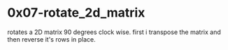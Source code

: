 # 0x07-rotate_2d_matrix

rotates a 2D matrix 90 degrees clock wise.
first i transpose the matrix and then reverse it's rows in place.

